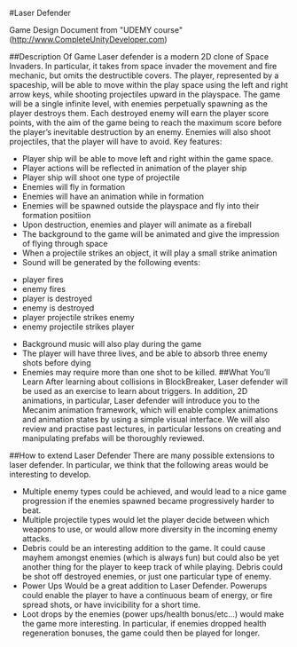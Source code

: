 #Laser Defender

Game Design Document from "UDEMY course"(http://www.CompleteUnityDeveloper.com)



##Description Of Game
Laser defender is a modern 2D clone of Space Invaders. In particular, it takes from space
invader the movement and fire mechanic, but omits the destructible covers. The player,
represented by a spaceship, will be able to move within the play space using the left and right
arrow keys, while shooting projectiles upward in the playspace.
The game will be a single infinite level, with enemies perpetually spawning as the player
destroys them. Each destroyed enemy will earn the player score points, with the aim of the
game being to reach the maximum score before the player’s inevitable destruction by an
enemy. Enemies will also shoot projectiles, that the player will have to avoid.
Key features:
 * Player ship will be able to move left and right within the game space.
 * Player actions will be reflected in animation of the player ship
 * Player ship will shoot one type of projectile
 * Enemies will fly in formation
 * Enemies will have an animation while in formation
 * Enemies will be spawned outside the playspace and fly into their formation positiion
 * Upon destruction, enemies and player will animate as a fireball
 * The background to the game will be animated and give the impression of flying
through space
 * When a projectile strikes an object, it will play a small strike animation
 * Sound will be generated by the following events:
  + player fires
  + enemy fires
  + player is destroyed
  + enemy is destroyed
  + player projectile strikes enemy
  + enemy projectile strikes player
 * Background music will also play during the game
 * The player will have three lives, and be able to absorb three enemy shots before dying
 * Enemies may require more than one shot to be killed.
##What You’ll Learn
After learning about collisions in BlockBreaker, Laser defender will be used as an exercise to
learn about triggers. In addition, 2D animations, in particular, Laser defender will introduce
you to the Mecanim animation framework, which will enable complex animations and
animation states by using a simple visual interface. We will also review and practise past
lectures, in particular lessons on creating and manipulating prefabs will be thoroughly
reviewed.

##How to extend Laser Defender
There are many possible extensions to laser defender. In particular, we think that the
following areas would be interesting to develop.
 * Multiple enemy types could be achieved, and would lead to a nice game progression
if the enemies spawned became progressively harder to beat.
 * Multiple projectile types would let the player decide between which weapons to use,
or would allow more diversity in the incoming enemy attacks.
 * Debris could be an interesting addition to the game. It could cause mayhem amongst
enemies (which is always fun) but could also be yet another thing for the player to
keep track of while playing. Debris could be shot off destroyed enemies, or just one
particular type of enemy.
 * Power Ups Would be a great addition to Laser Defender. Powerups
could enable the
player to have a continuous beam of energy, or fire spread shots, or have invicibility
for a short time.
 * Loot drops by the enemies (power ups/health bonus/etc…) would make the game
more interesting. In particular, if enemies dropped health regeneration bonuses, the
game could then be played for longer.
